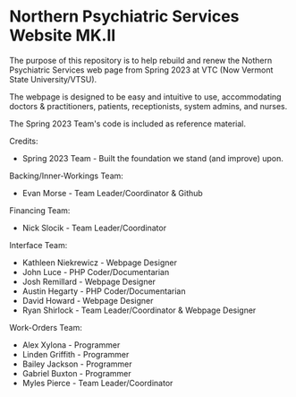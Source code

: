 # Northern Psychiatric Services Website MK.II

The purpose of this repository is to help rebuild and renew the Nothern Psychiatric Services 
web page from Spring 2023 at VTC (Now Vermont State University/VTSU). 

The webpage is designed to be easy and intuitive to use, accommodating doctors & practitioners,
patients, receptionists, system admins, and nurses. 

The Spring 2023 Team's code is included as reference material.

Credits:
  - Spring 2023 Team - Built the foundation we stand (and improve) upon. 
 
  Backing/Inner-Workings Team:
  - Evan Morse - Team Leader/Coordinator & Github
 
  Financing Team:
  - Nick Slocik - Team Leader/Coordinator
 
  Interface Team:
  - Kathleen Niekrewicz - Webpage Designer
  - John Luce - PHP Coder/Documentarian
  - Josh Remillard - Webpage Designer
  - Austin Hegarty - PHP Coder/Documentarian
  - David Howard - Webpage Designer
  - Ryan Shirlock - Team Leader/Coordinator & Webpage Designer
 
  Work-Orders Team:
  - Alex Xylona - Programmer
  - Linden Griffith - Programmer
  - Bailey Jackson - Programmer
  - Gabriel Buxton - Programmer
  - Myles Pierce - Team Leader/Coordinator
